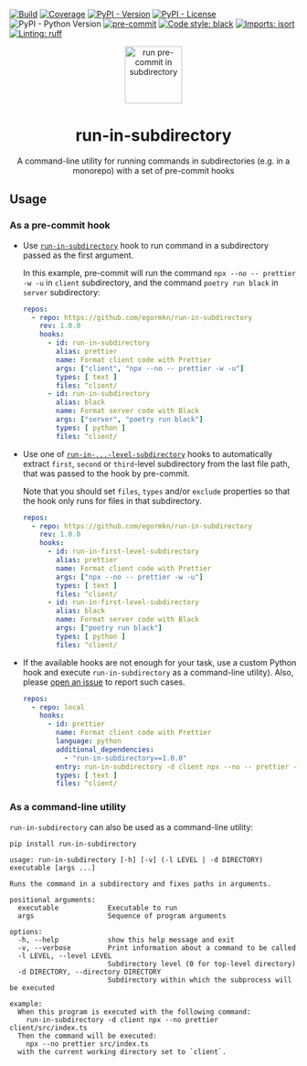 [![Build](https://img.shields.io/github/actions/workflow/status/egormkn/run-in-subdirectory/workflow.yml)](https://github.com/egormkn/run-in-subdirectory/actions/workflows/workflow.yml)
[![Coverage](https://img.shields.io/codecov/c/github/egormkn/run-in-subdirectory?token=4GI2X9GPTC)](https://codecov.io/gh/egormkn/run-in-subdirectory)
[![PyPI - Version](https://img.shields.io/pypi/v/run-in-subdirectory.svg)](https://pypi.org/project/run-in-subdirectory/)
[![PyPI - License](https://img.shields.io/pypi/l/run-in-subdirectory)](https://github.com/egormkn/run-in-subdirectory/blob/main/LICENSE)
![PyPI - Python Version](https://img.shields.io/pypi/pyversions/run-in-subdirectory)
[![pre-commit](https://img.shields.io/badge/pre--commit-enabled-brightgreen?logo=pre-commit)](https://github.com/pre-commit/pre-commit)
[![Code style: black](https://img.shields.io/badge/code%20style-black-000000.svg)](https://github.com/psf/black)
[![Imports: isort](https://img.shields.io/badge/%20imports-isort-%231674b1?style=flat&labelColor=ef8336)](https://github.com/PyCQA/isort)
[![Linting: ruff](https://img.shields.io/badge/linting-ruff-261230)](https://github.com/astral-sh/ruff)

<div align="center">
  <img width="100" alt="run pre-commit in subdirectory" src="https://raw.githubusercontent.com/egormkn/run-in-subdirectory/main/assets/logo.png">

  # run-in-subdirectory

  A command-line utility for running commands in subdirectories (e.g. in a monorepo) with a set of pre-commit hooks

</div>


## Usage

### As a pre-commit hook

- Use [`run-in-subdirectory`](.pre-commit-hooks.yaml) hook to run command in a subdirectory passed as the first argument.
  
  In this example, pre-commit will run the command `npx --no -- prettier -w -u` in `client` subdirectory, and the command `poetry run black` in `server` subdirectory:

  ```yaml
  repos:
    - repo: https://github.com/egormkn/run-in-subdirectory
      rev: 1.0.0
      hooks:
        - id: run-in-subdirectory
          alias: prettier
          name: Format client code with Prettier
          args: ["client", "npx --no -- prettier -w -u"]
          types: [ text ]
          files: ^client/
        - id: run-in-subdirectory
          alias: black
          name: Format server code with Black
          args: ["server", "poetry run black"]
          types: [ python ]
          files: ^client/
  ```

- Use one of [`run-in-...-level-subdirectory`](.pre-commit-hooks.yaml) hooks to automatically extract `first`, `second` or `third`-level subdirectory from the last file path, that was passed to the hook by pre-commit.
  
  Note that you should set `files`, `types` and/or `exclude` properties so that the hook only runs for files in that subdirectory.

  ```yaml
  repos:
    - repo: https://github.com/egormkn/run-in-subdirectory
      rev: 1.0.0
      hooks:
        - id: run-in-first-level-subdirectory
          alias: prettier
          name: Format client code with Prettier
          args: ["npx --no -- prettier -w -u"]
          types: [ text ]
          files: ^client/
        - id: run-in-first-level-subdirectory
          alias: black
          name: Format server code with Black
          args: ["poetry run black"]
          types: [ python ]
          files: ^client/
  ```
  
- If the available hooks are not enough for your task, use a custom Python hook and execute `run-in-subdirectory` as a command-line utility). Also, please [open an issue](https://github.com/egormkn/run-in-subdirectory/issues) to report such cases.

  ```yaml
  repos:
    - repo: local
      hooks:
        - id: prettier
          name: Format client code with Prettier
          language: python
          additional_dependencies:
            - "run-in-subdirectory==1.0.0"
          entry: run-in-subdirectory -d client npx --no -- prettier -w -u
          types: [ text ]
          files: ^client/
  ```

### As a command-line utility

`run-in-subdirectory` can also be used as a command-line utility:

```bash
pip install run-in-subdirectory
```

```
usage: run-in-subdirectory [-h] [-v] (-l LEVEL | -d DIRECTORY) executable [args ...]

Runs the command in a subdirectory and fixes paths in arguments.

positional arguments:
  executable            Executable to run
  args                  Sequence of program arguments

options:
  -h, --help            show this help message and exit
  -v, --verbose         Print information about a command to be called
  -l LEVEL, --level LEVEL
                        Subdirectory level (0 for top-level directory)
  -d DIRECTORY, --directory DIRECTORY
                        Subdirectory within which the subprocess will be executed

example:
  When this program is executed with the following command:
    run-in-subdirectory -d client npx --no prettier client/src/index.ts
  Then the command will be executed:
    npx --no prettier src/index.ts
  with the current working directory set to `client`.
```
